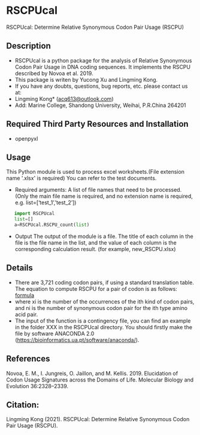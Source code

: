 # RSCPUcal
RSCPUcal: Determine Relative Synonymous Codon Pair Usage (RSCPU)
## Description
- RSCPUcal is a python package for the analysis of Relative Synonymous Codon Pair Usage in DNA coding sequences. It implements the RSCPU described by Novoa et al. 2019.
- This package is writen by Yucong Xu and Lingming Kong.
- If you have any doubts, questions, bug reports, etc. please contact us at:
- Lingming Kong* (acq613@outlook.com)
- Add: Marine College, Shandong University, Weihai, P.R.China 264201
## Required Third Party Resources and Installation
- openpyxl
## Usage
This Python module is used to process excel worksheets.(File extension name '.xlsx' is required) You can refer to the test documents.
- Required arguments:
A list of file names that need to be processed. (Only the main file name is required, and no extension name is required, e.g. list=[‘test_1’,’test_2’])
```Python
   import RSCPUcal
   list=[]
   a=RSCPUcal.RSCPU_count(list)
```
- Output
The output of the module is a file. The title of each column in the file is the file name in the list, and the value of each column is the corresponding calculation result. (for example, new_RSCPU.xlsx)
## Details
- There are 3,721 coding codon pairs, if using a standard translation table. The equation to compute RSCPU for a pair of codon is as follows:
[formula]()
- where xi is the number of the occurrences of the ith kind of codon pairs, and ni is the number of synonymous codon pair for the ith type amino acid pair.
- The input of the function is a contingency file, you can find an example in the folder XXX in the RSCPUcal directory. You should firstly make the file by software ANACONDA 2.0 (https://bioinformatics.ua.pt/software/anaconda/). 
## References
Novoa, E. M., I. Jungreis, O. Jaillon, and M. Kellis. 2019. Elucidation of Codon Usage Signatures across the Domains of Life. Molecular Biology and Evolution 36:2328–2339.
## Citation:
Lingming Kong (2021). RSCPUcal: Determine Relative Synonymous Codon Pair Usage (RSCPU).
